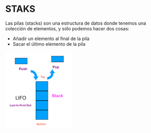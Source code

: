 # STAKS

Las pilas (stacks) son una estructura de datos donde tenemos una colección de elementos, y sólo podemos hacer dos cosas:

- Añadir un elemento al final de la pila
- Sacar el último elemento de la pila

![stack.png](..%2Fimgs%2Fstack.png)